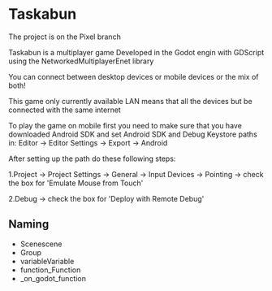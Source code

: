 # Taskabun

The project is on the Pixel branch

Taskabun is a multiplayer game Developed in the Godot engin with GDScript using the NetworkedMultiplayerEnet library

You can connect between desktop devices or mobile devices or the mix of both!

This game only currently available LAN means that all the devices but be connected with the same internet 

To play the game on mobile first you need to make sure that you have downloaded Android SDK and set Android SDK and Debug Keystore paths in:
Editor -> Editor Settings -> Export -> Android 

After setting up the path do these following steps: 

1.Project -> Project Settings -> General -> Input Devices -> Pointing -> check the box for 'Emulate Mouse from Touch'

2.Debug -> check the box for 'Deploy with Remote Debug'

## Naming 
- Scenescene
- Group
- variableVariable
- function_Function
- _on_godot_function
